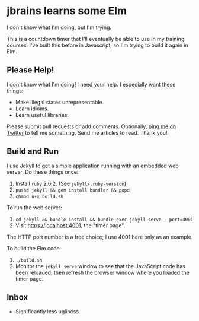 # jbrains learns some Elm

I don't know what I'm doing, but I'm trying.

This is a countdown timer that I'll eventually be able to use in my training courses. 
I've built this before in Javascript, so I'm trying to build it again in Elm.

## Please Help!

I don't know what I'm doing! I need your help. I especially want these things:

- Make illegal states unrepresentable.
- Learn idioms.
- Learn useful libraries.

Please submit pull requests or add comments. Optionally, [ping me on Twitter](//twitter.com/jbrains) to tell
me something. Send me articles to read. Thank you!

## Build and Run

I use Jekyll to get a simple application running with an embedded web server. Do these things once:

1. Install `ruby` 2.6.2. (See `jekyll/.ruby-version`)
2. `pushd jekyll && gem install bundler && popd`
3. `chmod u+x build.sh`

To run the web server:

1. `cd jekyll && bundle install && bundle exec jekyll serve --port=4001`
2. Visit <https://localhost:4001>, the "timer page".

The HTTP port number is a free choice; I use 4001 here only as an example.

To build the Elm code:

1. `./build.sh`
2. Monitor the `jekyll serve` window to see that the JavaScript code has been reloaded, then refresh the browser window where you loaded the timer page.

## Inbox

- Significantly less ugliness.
